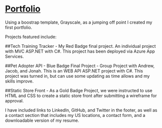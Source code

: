 # [Portfolio](https://stacy-sanders.github.io/Portfolio/)

Using a boostrap template, Grayscale, as a jumping off point I created my first portfolio.

Projects featured include:

##Tech Training Tracker - My Red Badge final project. An individual project with MVC ASP.NET with C#. This project has been deployed via Azure App Services.

##Pet Adopter API - Blue Badge Final Project - Group Project with Andrew, Jacob, and Jonah. This is an WEB API ASP.NET project with C#. This project was turned in, but can use some updating as time allows and my skills improve.

##Static Store Front - As a Gold Badge Project, we were instructed to use HTML and CSS to create a static store front after submitting a wireframe for approval.

I have included links to LinkedIn, GitHub, and Twitter in the footer, as well as a contact section that includes my US locations, a contact form, and a downloadable version of my resume.
